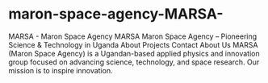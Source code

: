# maron-space-agency-MARSA-
MARSA - Maron Space Agency MARSA Maron Space Agency – Pioneering Science &amp; Technology in Uganda About Projects Contact About Us MARSA (Maron Space Agency) is a Ugandan-based applied physics and innovation group focused on advancing science, technology, and space research. Our mission is to inspire innovation.
